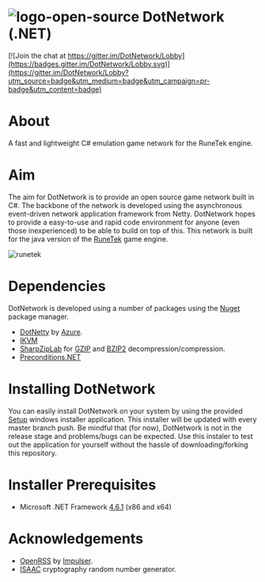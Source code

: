 # ![logo-open-source](https://github.com/jordanabrahambaws/DotNetwork/blob/master/logo.ico?raw=true) DotNetwork (.NET)
[![Join the chat at https://gitter.im/DotNetwork/Lobby](https://badges.gitter.im/DotNetwork/Lobby.svg)](https://gitter.im/DotNetwork/Lobby?utm_source=badge&utm_medium=badge&utm_campaign=pr-badge&utm_content=badge)

# About
A fast and lightweight C# emulation game network for the RuneTek engine.

# Aim
The aim for DotNetwork is to provide an open source game network built in C#. The backbone of the network is developed using the asynchronous event-driven network application framework from Netty. DotNetwork hopes to provide a easy-to-use and rapid code environment for anyone (even those inexperienced) to be able to build on top of this. This network is built for the java version of the [RuneTek](http://runescape.wikia.com/wiki/RuneTek) game engine.

![runetek](http://i.imgur.com/IeMKTqD.png)

# Dependencies
DotNetwork is developed using a number of packages using the [Nuget](https://www.nuget.org/) package manager.
- [DotNetty](https://github.com/Azure/DotNetty) by [Azure](https://github.com/Azure/).
- [IKVM](https://www.nuget.org/packages/IKVM/)
- [SharpZipLab](https://icsharpcode.github.io/SharpZipLib/) for [GZIP](https://en.wikipedia.org/wiki/Gzip) and [BZIP2](https://en.wikipedia.org/wiki/Bzip2) decompression/compression.
- [Preconditions.NET](https://www.nuget.org/packages/Preconditions.NET/)

# Installing DotNetwork
You can easily install DotNetwork on your system by using the provided [Setup](https://github.com/jordanabrahambaws/DotNetwork/blob/master/Installer/setup.msi) windows installer application. This installer will be updated with every master branch push. Be mindful that (for now), DotNetwork is not in the release stage and problems/bugs can be expected. Use this instaler to test out the application for yourself without the hassle of downloading/forking this repository.

# Installer Prerequisites
- Microsoft .NET Framework [4.6.1](https://www.microsoft.com/en-us/download/details.aspx?id=49981) (x86 and x64)

# Acknowledgements
- [OpenRSS](https://github.com/Impulser/OpenRSS) by [Impulser](https://github.com/Impulser).
- [ISAAC](http://www.burtleburtle.net/bob/rand/isaacafa.html) cryptography random number generator.
